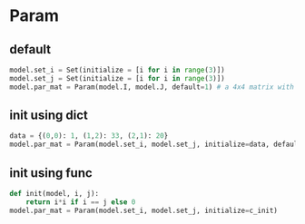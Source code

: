 # Param

## default
```py
model.set_i = Set(initialize = [i for i in range(3)])  
model.set_j = Set(initialize = [i for i in range(3)])
model.par_mat = Param(model.I, model.J, default=1) # a 4x4 matrix with initial values of 1
```

## init using dict
```py
data = {(0,0): 1, (1,2): 33, (2,1): 20}
model.par_mat = Param(model.set_i, model.set_j, initialize=data, default=0) # others are zeros
```

## init using func
```py
def init(model, i, j):
    return i*i if i == j else 0
model.par_mat = Param(model.set_i, model.set_j, initialize=c_init)
```
